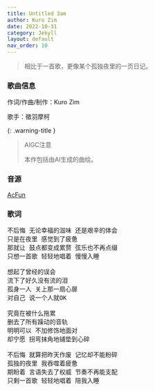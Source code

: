 ```yaml
---
title: Untitled 3am
author: Kuro Zim
date: 2022-10-31
category: Jekyll
layout: default
nav_order: 10
---
```


>  相比于一首歌，更像某个孤独夜里的一页日记。

### 歌曲信息

作词/作曲/制作：Kuro Zim

歌手：徵羽摩柯

{: .warning-title }

> AIGC注意
>
> 本作包括由AI生成的曲绘。

### 音源

[AcFun](https://www.acfun.cn/v/ac39479070)

### 歌词

<pre>
不后悔 无论幸福的滋味 还是艰辛的体会
只是在夜里 感觉到了疲惫
那就让 鼓点都变成累赘 弦乐也不再点缀
只想一首歌 轻轻地唱着 慢慢入睡

想起了曾经的误会
流下了好久没有流的泪
孤身一人 关上那一扇心扉
对自己 说一个人就OK

究竟在被什么拖累
删去了所有躁动的音轨
明明可以 不加修饰地面对
却宁愿 拐弯抹角地铺垫到心碎

不后悔 就算把昨天作废 记忆却不能粉碎
孤独的夜里 我吞噬着疲惫
期盼着 言语失去了权威 节奏不再能支配
只剩一首歌 轻轻地唱着 陪我入睡</pre>
